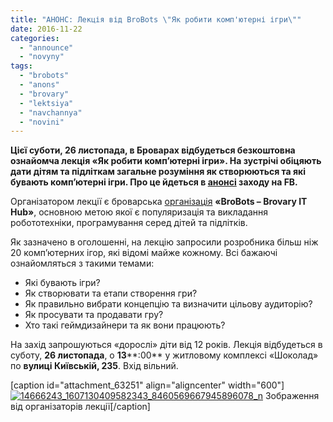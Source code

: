 ```yaml
---
title: "АНОНС: Лекція від BroBots \"Як робити комп'ютерні ігри\""
date: 2016-11-22
categories: 
  - "announce"
  - "novyny"
tags: 
  - "brobots"
  - "anons"
  - "brovary"
  - "lektsiya"
  - "navchannya"
  - "novini"
---
```


**Цієї суботи, 26 листопада, в Броварах відбудеться безкоштовна ознайомча лекція «Як робити комп’ютерні ігри». На зустрічі обіцяють дати дітям та підліткам загальне розуміння як створюються та які бувають комп’ютерні ігри. Про це йдеться в [анонсі](https://www.facebook.com/events/670255273152907/) заходу на FB.**

Організатором лекції є броварська [організація](https://www.facebook.com/brobots.hub/) **«BroBots – Brovary IT Hub»**, основною метою якої є популяризація та викладання робототехніки, програмування серед дітей та підлітків.

Як зазначено в оголошенні, на лекцію запросили розробника більш ніж 20 комп’ютерних ігор, які відомі майже кожному. Всі бажаючі ознайомляться з такими темами:

- Які бувають ігри?
- Як створювати та етапи створення гри?
- Як правильно вибрати концепцію та визначити цільову аудиторію?
- Як просувати та продавати гру?
- Хто такі геймдизайнери та як вони працюють?

На захід запрошуються «дорослі» діти від 12 років. Лекція відбудеться в суботу, **26 листопада**, о **13****:00** у житловому комплексі «Шоколад» по **вулиці Київській, 235**. Вхід вільний.

\[caption id="attachment\_63251" align="aligncenter" width="600"\][![14666243_1607130409582343_8460569667945896078_n](https://mpz.brovary.org/wp-content/uploads/2016/11/14666243_1607130409582343_8460569667945896078_n.png)](https://mpz.brovary.org/wp-content/uploads/2016/11/14666243_1607130409582343_8460569667945896078_n.png) Зображення від організаторів лекції\[/caption\]
